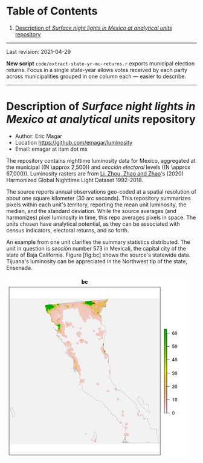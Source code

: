 
# Table of Contents

1.  [Description of *Surface night lights in Mexico at analytical units* repository](#orgfc67b97)

---

Last revision: 2021-04-29

**New script** `code/extract-state-yr-mu-returns.r`  exports municipal election returns. Focus in a single state-year allows votes received by each party across municipalities grouped in one column each &#x2014; easier to describe.  

---


<a id="orgfc67b97"></a>

# Description of *Surface night lights in Mexico at analytical units* repository

-   Author: Eric Magar
-   Location <https://github.com/emagar/luminosity>
-   Email: emagar at itam dot mx

The repository contains nighttime luminosity data for Mexico, aggregated at the municipal (\(N \approx 2,500\)) and *sección electoral* levels (\(N \approx 67,000\)). Luminosity rasters are from [Li, Zhou, Zhao and Zhao](https://www.nature.com/articles/s41597-020-0510-y)'s (2020) Harmonized Global Nighttime Light Dataset 1992-2018. 

The source reports annual observations geo-coded at a spatial resolution of about one square kilometer (30 arc seconds). This repository summarizes pixels within each unit's territory, reporting the mean unit luminosity, the median, and the standard deviation. While the source averages (and harmonizes) pixel luminosity in time, this repo averages pixels in space. The units chosen have analytical potential, as they can be associated with census indicators, electoral returns, and so forth.

An example from one unit clarifies the summary statistics distributed. The unit in question is *sección* number 573 in Mexicali, the capital city of the state of Baja California. Figure [fig:bc] shows the source's statewide data. Tijuana's luminosity can be appreciated in the Northwest tip of the state, Ensenada.

![img](./pics/bc.png "Baja California's statewide nighttime lights for 2018")

